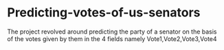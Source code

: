 # Predicting-votes-of-us-senators
The project revolved around predicting the party of a senator on the basis of the votes given by them in the 4 fields namely Vote1,Vote2,Vote3,Vote4
